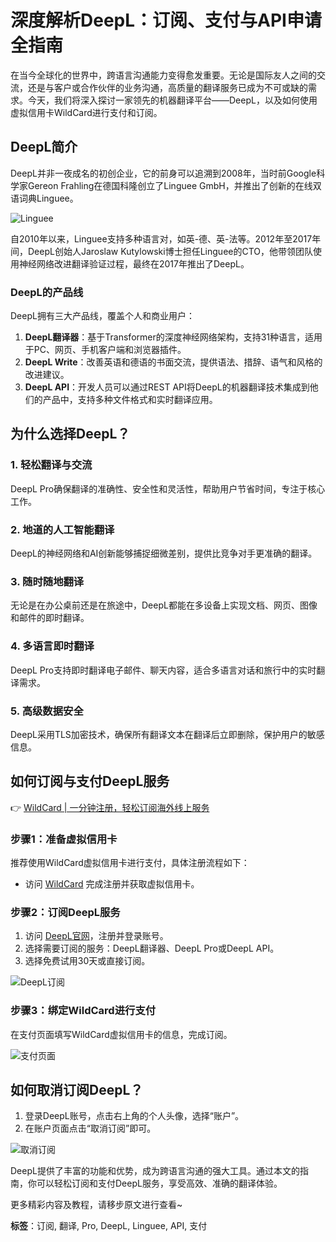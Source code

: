 # 深度解析DeepL：订阅、支付与API申请全指南

在当今全球化的世界中，跨语言沟通能力变得愈发重要。无论是国际友人之间的交流，还是与客户或合作伙伴的业务沟通，高质量的翻译服务已成为不可或缺的需求。今天，我们将深入探讨一家领先的机器翻译平台——DeepL，以及如何使用虚拟信用卡WildCard进行支付和订阅。

## DeepL简介

DeepL并非一夜成名的初创企业，它的前身可以追溯到2008年，当时前Google科学家Gereon Frahling在德国科隆创立了Linguee GmbH，并推出了创新的在线双语词典Linguee。

![Linguee](https://bbtdd.com/img/0018894245.webp)

自2010年以来，Linguee支持多种语言对，如英-德、英-法等。2012年至2017年间，DeepL创始人Jaroslaw Kutylowski博士担任Linguee的CTO，他带领团队使用神经网络改进翻译验证过程，最终在2017年推出了DeepL。

### DeepL的产品线

DeepL拥有三大产品线，覆盖个人和商业用户：

1. **DeepL翻译器**：基于Transformer的深度神经网络架构，支持31种语言，适用于PC、网页、手机客户端和浏览器插件。
2. **DeepL Write**：改善英语和德语的书面交流，提供语法、措辞、语气和风格的改进建议。
3. **DeepL API**：开发人员可以通过REST API将DeepL的机器翻译技术集成到他们的产品中，支持多种文件格式和实时翻译应用。

## 为什么选择DeepL？

### 1. 轻松翻译与交流

DeepL Pro确保翻译的准确性、安全性和灵活性，帮助用户节省时间，专注于核心工作。

### 2. 地道的人工智能翻译

DeepL的神经网络和AI创新能够捕捉细微差别，提供比竞争对手更准确的翻译。

### 3. 随时随地翻译

无论是在办公桌前还是在旅途中，DeepL都能在多设备上实现文档、网页、图像和邮件的即时翻译。



### 4. 多语言即时翻译

DeepL Pro支持即时翻译电子邮件、聊天内容，适合多语言对话和旅行中的实时翻译需求。

### 5. 高级数据安全

DeepL采用TLS加密技术，确保所有翻译文本在翻译后立即删除，保护用户的敏感信息。

## 如何订阅与支付DeepL服务

👉 [WildCard | 一分钟注册，轻松订阅海外线上服务](https://bbtdd.com/WildCard)

### 步骤1：准备虚拟信用卡

推荐使用WildCard虚拟信用卡进行支付，具体注册流程如下：

- 访问 [WildCard](https://bbtdd.com/WildCard) 完成注册并获取虚拟信用卡。

### 步骤2：订阅DeepL服务

1. 访问 [DeepL官网](https://www.deepl.com)，注册并登录账号。
2. 选择需要订阅的服务：DeepL翻译器、DeepL Pro或DeepL API。
3. 选择免费试用30天或直接订阅。

![DeepL订阅](https://bbtdd.com/img/1666526293167.webp)

### 步骤3：绑定WildCard进行支付

在支付页面填写WildCard虚拟信用卡的信息，完成订阅。

![支付页面](https://bbtdd.com/img/90237581665.webp)

## 如何取消订阅DeepL？

1. 登录DeepL账号，点击右上角的个人头像，选择“账户”。
2. 在账户页面点击“取消订阅”即可。

![取消订阅](https://bbtdd.com/img/49118064.webp)

DeepL提供了丰富的功能和优势，成为跨语言沟通的强大工具。通过本文的指南，你可以轻松订阅和支付DeepL服务，享受高效、准确的翻译体验。

更多精彩内容及教程，请移步原文进行查看~

**标签**：订阅, 翻译, Pro, DeepL, Linguee, API, 支付